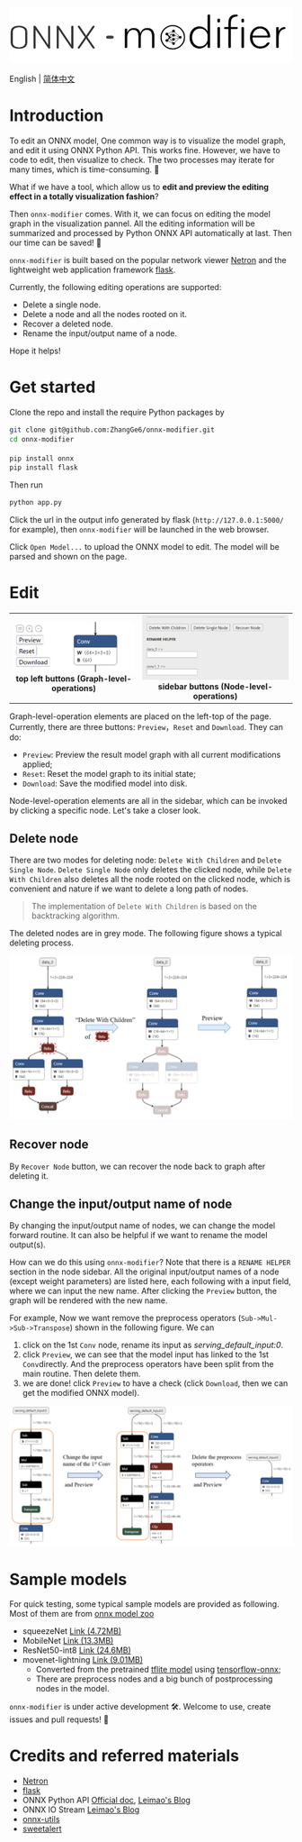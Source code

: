<img src="./docs/onnx_modifier_logo_1.png" style="zoom: 60%;" />

English | [简体中文](readme_zh-CN.md)

# Introduction

To edit an ONNX model, One common way is to visualize the model graph, and edit it using ONNX Python API. This works fine. However, we have to code to edit, then visualize to check. The two processes may iterate for many times, which is time-consuming. :wave: 

What if we have a tool, which allow us to **edit and preview the editing effect in a totally visualization fashion**? 

Then `onnx-modifier` comes. With it, we can focus on editing the model graph in the visualization pannel. All the editing information will be summarized and processed by Python ONNX API automatically at last. Then our time can be saved! :rocket: 

`onnx-modifier` is built based on the popular network viewer [Netron](https://github.com/lutzroeder/netron) and the lightweight web application framework [flask](https://github.com/pallets/flask). 

Currently, the following editing operations are supported:

- Delete a single node.
- Delete a node and all the nodes rooted on it.
- Recover a deleted node.
- Rename the input/output name of a node.

Hope it helps!

# Get started 

Clone the repo and install the require Python packages by 

```bash
git clone git@github.com:ZhangGe6/onnx-modifier.git
cd onnx-modifier

pip install onnx
pip install flask
```

Then run

```bash
python app.py
```

Click the url in the output info generated by flask (`http://127.0.0.1:5000/` for example), then `onnx-modifier` will be launched in the web browser. 

Click `Open Model...` to upload the ONNX model to edit. The model will be parsed and shown on the page.

# Edit

<table>
    <tr>
        <td ><center><img src="./docs/top_left_buttons.png"> <b>top left buttons (Graph-level-operations)</b></center></td>
        <td ><center><img src="./docs/node_prop_buttos.png" ><b>sidebar buttons (Node-level-operations)</b></center></td>
    </tr>
</table>


Graph-level-operation elements are placed on the left-top of the page. Currently, there are three buttons: `Preview`，`Reset` and `Download`. They can do:

- `Preview`: Preview the result model graph with all current modifications applied;
- `Reset`: Reset the model graph to its initial state;
- `Download`: Save the modified model into disk.

Node-level-operation elements are all in the sidebar, which can be invoked by clicking a specific node. Let's take a closer look.

## Delete node

There are two modes for deleting node: `Delete With Children` and `Delete Single Node`. `Delete Single Node` only deletes the clicked node, while `Delete With Children` also deletes all the node rooted on the clicked node, which is convenient and nature if we want to delete a long path of nodes. 

> The implementation of `Delete With Children` is based on the backtracking algorithm.

The deleted nodes are in grey mode. The following figure shows a typical deleting process.

<img src="./docs/onnx_modifier_delete.png" style="zoom: 50%;" />

## Recover node

 By `Recover Node` button, we can recover the node back to graph after deleting it.

## Change the input/output name of node

By changing the input/output name of nodes, we can change the model forward routine. It can also be helpful if we want to rename the model output(s). 

How can we do this using `onnx-modifier`? Note that there is a `RENAME HELPER` section in the node sidebar. All the original input/output names of a node (except weight parameters) are listed here, each following with a input field, where we can input the new name. After clicking  the `Preview` button, the graph will be rendered with the new name. 

For example,  Now we want remove the preprocess operators (`Sub->Mul->Sub->Transpose`) shown in the following figure. We can

1. click on the 1st `Conv` node, rename its input as *serving_default_input:0*.
2. click `Preview`, we can see that the model input has linked to the 1st `Conv`directly. And  the preprocess operators have been split from the main routine. Then delete them. 
3. we are done! click `Preview` to have a check (click `Download`, then we can get the modified ONNX model).

<img src="./docs/rename_node_io.png" alt="rename_node_io" style="zoom:60%;" />

# Sample models

For quick testing, some typical sample models are provided as following. Most of them are from [onnx model zoo](https://github.com/onnx/models)

- squeezeNet [Link (4.72MB)](https://github.com/onnx/models/blob/main/vision/classification/squeezenet/model/squeezenet1.0-12.onnx)
- MobileNet [Link (13.3MB)](https://github.com/onnx/models/blob/main/vision/classification/mobilenet/model/mobilenetv2-7.onnx)
- ResNet50-int8 [Link (24.6MB)](https://github.com/onnx/models/blob/main/vision/classification/resnet/model/resnet50-v1-12-int8.onnx)
- movenet-lightning [Link (9.01MB)](https://pan.baidu.com/s/1MVheshDu58o4AAgoR9awRQ?pwd=jub9)
  - Converted from the pretrained [tflite model](https://tfhub.dev/google/movenet/singlepose/lightning/4) using [tensorflow-onnx](https://github.com/onnx/tensorflow-onnx);
  - There are preprocess nodes and a big bunch of postprocessing nodes in the model.

`onnx-modifier` is under active development :hammer_and_wrench:. Welcome to use, create issues and pull requests! 🥰

# Credits and referred materials

- [Netron](https://github.com/lutzroeder/netron)
- [flask](https://github.com/pallets/flask)
- ONNX Python API [Official doc](https://github.com/onnx/onnx/blob/main/docs/PythonAPIOverview.md), [Leimao's Blog](https://leimao.github.io/blog/ONNX-Python-API/)
- ONNX IO Stream  [Leimao's Blog](https://leimao.github.io/blog/ONNX-IO-Stream/)
- [onnx-utils](https://github.com/saurabh-shandilya/onnx-utils)
- [sweetalert](https://github.com/t4t5/sweetalert)
